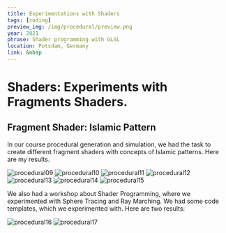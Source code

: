 ```yaml
---
title: Experimentations with Shaders
tags: [coding]
preview_img: /img/procedural/preview.png
year: 2021
phrase: Shader programming with GLSL
location: Potsdam, Germany
link: &nbsp
---
```


# Shaders: Experiments with Fragments Shaders.

## Fragment Shader: Islamic Pattern

In our course procedural generation and simulation, we had the task to create different fragment shaders with concepts of Islamic patterns. Here are my results.

![procedural09](/img/procedural/pattern.gif)
![procedural10](/img/procedural/pattern01.png)
![procedural11](/img/procedural/pattern02.png)
![procedural12](/img/procedural/pattern03.png)
![procedural13](/img/procedural/pattern04.png)
![procedural14](/img/procedural/pattern05.png)
![procedural15](/img/procedural/pattern06.png)

We also had a workshop about Shader Programming, where we experimented with Sphere Tracing and Ray Marching. We had some code templates, which we experimented with. Here are two results:

![procedural16](/img/procedural/shader01.gif)
![procedural17](/img/procedural/shader02.gif)
